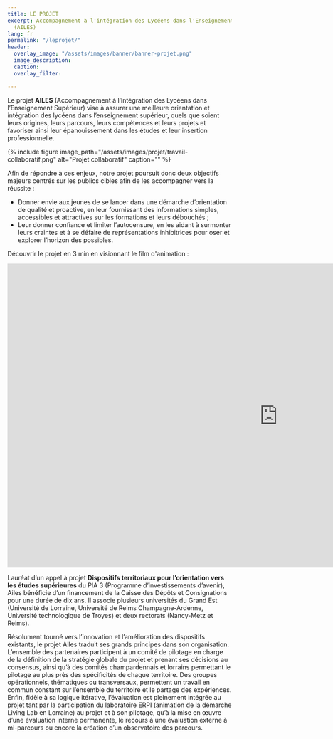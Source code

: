 ```yaml
---
title: LE PROJET
excerpt: Accompagnement à l'intégration des Lycéens dans l'Enseignement Supérieur
  (AILES)
lang: fr
permalink: "/leprojet/"
header:
  overlay_image: "/assets/images/banner/banner-projet.png"
  image_description: 
  caption: 
  overlay_filter: 

---
```

Le projet **AILES** (Accompagnement à l’Intégration des Lycéens dans l’Enseignement Supérieur) vise à assurer une meilleure orientation et intégration des lycéens dans l’enseignement supérieur, quels que soient leurs origines, leurs parcours, leurs compétences et leurs projets et favoriser ainsi leur épanouissement dans les études et leur insertion professionnelle.

{% include figure image_path="/assets/images/projet/travail-collaboratif.png" alt="Projet collaboratif" caption="" %}

Afin de répondre à ces enjeux, notre projet poursuit donc deux objectifs majeurs centrés sur les publics cibles afin de les accompagner vers la réussite :

* Donner envie aux jeunes de se lancer dans une démarche d’orientation de qualité et proactive, en leur fournissant des informations simples, accessibles et attractives sur les formations et leurs débouchés ;
* Leur donner confiance et limiter l’autocensure, en les aidant à surmonter leurs craintes et à se défaire de représentations inhibitrices pour oser et explorer l’horizon des possibles.

Découvrir le projet en 3 min en visionnant le film d'animation : 

<iframe width="1214" height="683" src="https://www.youtube.com/embed/4a-joEYaM-8" title="YouTube video player" frameborder="0" allow="accelerometer; autoplay; clipboard-write; encrypted-media; gyroscope; picture-in-picture" allowfullscreen></iframe>

Lauréat d’un appel à projet **Dispositifs territoriaux pour l’orientation vers les études supérieures** du PIA 3 (Programme d’investissements d’avenir), Ailes bénéficie d’un financement de la Caisse des Dépôts et Consignations pour une durée de dix ans. Il associe plusieurs universités du Grand Est (Université de Lorraine, Université de Reims Champagne-Ardenne, Université technologique de Troyes) et deux rectorats (Nancy-Metz et Reims).

Résolument tourné vers l’innovation et l’amélioration des dispositifs existants, le projet Ailes traduit ses grands principes dans son organisation. L’ensemble des partenaires participent à un comité de pilotage en charge de la définition de la stratégie globale du projet et prenant ses décisions au consensus, ainsi qu’à des comités champardennais et lorrains permettant le pilotage au plus près des spécificités de chaque territoire. Des groupes opérationnels, thématiques ou transversaux, permettent un travail en commun constant sur l’ensemble du territoire et le partage des expériences. Enfin, fidèle à sa logique itérative, l’évaluation est pleinement intégrée au projet tant par la participation du laboratoire ERPI (animation de la démarche Living Lab en Lorraine) au projet et à son pilotage, qu’à la mise en œuvre d’une évaluation interne permanente, le recours à une évaluation externe à mi-parcours ou encore la création d’un observatoire des parcours.
